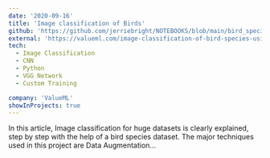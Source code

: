 ```yaml
---
date: '2020-09-16'
title: 'Image classification of Birds'
github: 'https://github.com/jerriebright/NOTEBOOKS/blob/main/bird_species.ipynb'
external: 'https://valueml.com/image-classification-of-bird-species-using-keras-in-python/'
tech:
  - Image Classification
  - CNN
  - Python
  - VGG Network
  - Custom Training

company: 'ValueML'
showInProjects: true
---
```


In this article, Image classification for huge datasets is clearly explained, step by step with the help of a bird species dataset. The major techniques used in this project are Data Augmentation...